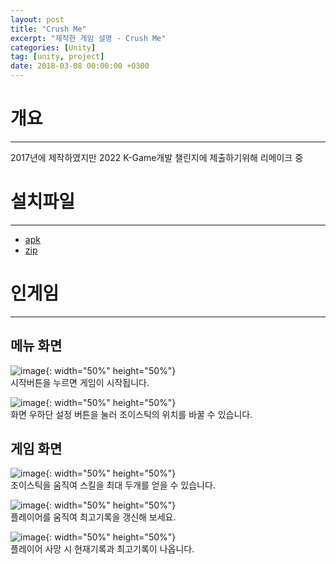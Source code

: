 ```yaml
---
layout: post
title: "Crush Me"
excerpt: "제작한 게임 설명 - Crush Me"
categories: [Unity]
tag: [unity, project]
date: 2018-03-08 00:00:00 +0300
---
```


# 개요
------------
2017년에 제작하였지만 2022 K-Game개발 챌린지에 제출하기위해 리메이크 중

# 설치파일
------------
+ <a href = "/assets/download/CrushMe.apk"> apk</a><br>
+ <a href = "/assets/download/CrushMe.zip"> zip</a>

# 인게임
------------
## 메뉴 화면
![image](/assets/img/CrushMe/main.jpg){: width="50%" height="50%"}<br>
시작버튼을 누르면 게임이 시작됩니다.<br>

![image](/assets/img/CrushMe/setup.jpg){: width="50%" height="50%"}<br>
화면 우하단 설정 버튼을 눌러 조이스틱의 위치를 바꿀 수 있습니다.

## 게임 화면
![image](/assets/img/CrushMe/skill.jpg){: width="50%" height="50%"}<br>
조이스틱을 움직여 스킬을 최대 두개를 얻을 수 있습니다.

![image](/assets/img/CrushMe/ingame.jpg){: width="50%" height="50%"}<br>
플레이어를 움직여 최고기록을 갱신해 보세요.

![image](/assets/img/CrushMe/result.jpg){: width="50%" height="50%"}<br>
플레이어 사망 시 현재기록과 최고기록이 나옵니다.
